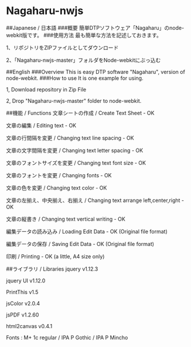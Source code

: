 # Nagaharu-nwjs
##Japanese / 日本語
###概要
簡単DTPソフトウェア「Nagaharu」のnode-webkit版です。
###使用方法
最も簡単な方法を記述しておきます。

1、リポジトリをZIPファイルとしてダウンロード

2、「Nagaharu-nwjs-master」フォルダをNode-webkitにぶっ込む

##English
###Overview
This is easy DTP software "Nagaharu", version of node-webkit.
###How to use
It is one example for using.

1, Download repository in Zip File

2, Drop "Nagaharu-nwjs-master" folder to node-webkit.

##機能 / Functions
文章シートの作成 / Create Text Sheet - OK

文章の編集 / Editing text - OK

文章の行間隔を変更 / Changing text line spacing - OK

文章の文字間隔を変更 / Changing text letter spacing - OK

文章のフォントサイズを変更 / Changing text font size - OK

文章のフォントを変更 / Changing fonts - OK

文章の色を変更 / Changing text color - OK

文章の左揃え、中央揃え、右揃え / Changing text arrange left,center,right - OK

文章の縦書き / Changing text vertical writing - OK

編集データの読み込み / Loading Edit Data - OK (Original file format)

編集データの保存 / Saving Edit Data - OK (Original file format)

印刷 / Printing - OK (a little, A4 size only)

##ライブラリ / Libraries
jquery v1.12.3

jquery UI v1.12.0

PrintThis v1.5

jsColor v2.0.4

jsPDF v1.2.60

html2canvas v0.4.1

Fonts : M+ 1c regular / IPA P Gothic / IPA P Mincho
